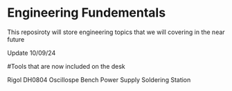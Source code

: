 # Engineering Fundementals

This reposiroty will store engineering topics that we will covering
in the near future

Update 10/09/24

#Tools that are now included on the desk

Rigol DH0804 Oscillospe
Bench Power Supply
Soldering Station


